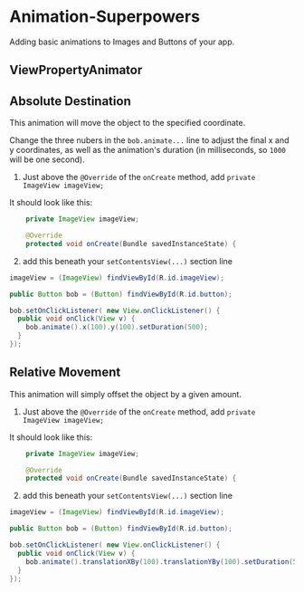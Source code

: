 # Animation-Superpowers
Adding basic animations to Images and Buttons of your app.


## ViewPropertyAnimator


## Absolute Destination

This animation will move the object to the specified coordinate.

Change the three nubers in the `bob.animate...` line to adjust the final x and y coordinates, 
as well as the animation's duration (in milliseconds, so `1000` will be one second).

1. Just above the `@Override` of the `onCreate` method, add `private ImageView imageView;`

It should look like this:

```java
    private ImageView imageView;

    @Override
    protected void onCreate(Bundle savedInstanceState) {
```

2. add this beneath your `setContentsView(...)` section line

```java
imageView = (ImageView) findViewById(R.id.imageView);

public Button bob = (Button) findViewById(R.id.button);

bob.setOnClickListener( new View.onClickListener() {
  public void onClick(View v) {
    bob.animate().x(100).y(100).setDuration(500);
  }
});
```

## Relative Movement

This animation will simply offset the object by a given amount.

1. Just above the `@Override` of the `onCreate` method, add `private ImageView imageView;`

It should look like this:

```java
    private ImageView imageView;

    @Override
    protected void onCreate(Bundle savedInstanceState) {
```

2. add this beneath your `setContentsView(...)` section line

```java
imageView = (ImageView) findViewById(R.id.imageView);

public Button bob = (Button) findViewById(R.id.button);

bob.setOnClickListener( new View.onClickListener() {
  public void onClick(View v) {
    bob.animate().translationXBy(100).translationYBy(100).setDuration(500);
  }
});
```
